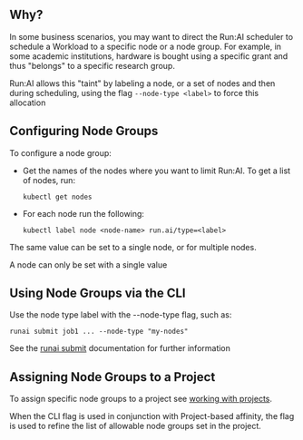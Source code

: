 ## Why?

In some business scenarios, you may want to direct the Run:AI scheduler to schedule a Workload to a specific node or a node group. For example, in some academic institutions, hardware is bought using a specific grant and thus "belongs" to a specific research group.

Run:AI allows this "taint" by labeling a node, or a set of nodes and then during scheduling, using the flag ``--node-type <label>`` to force this allocation


## Configuring Node Groups

To configure a node group:

*   Get the names of the nodes where you want to limit Run:AI. To get a list of nodes, run:

        kubectl get nodes

*   For each node run the following:

        kubectl label node <node-name> run.ai/type=<label>

The same value can be set to a single node, or for multiple nodes.

A node can only be set with a single value

## Using Node Groups via the CLI

Use the node type label with the --node-type flag, such as:

    runai submit job1 ... --node-type "my-nodes"

See the [runai submit](../../Researcher/cli-reference/runai-submit.md) documentation for further information

## Assigning Node Groups to a Project

To assign specific node groups to a project see [working with projects](../Admin-User-Interface-Setup/Working-with-Projects.md).

When the CLI flag is used in conjunction with Project-based affinity, the flag is used to refine the list of allowable node groups set in the project.
